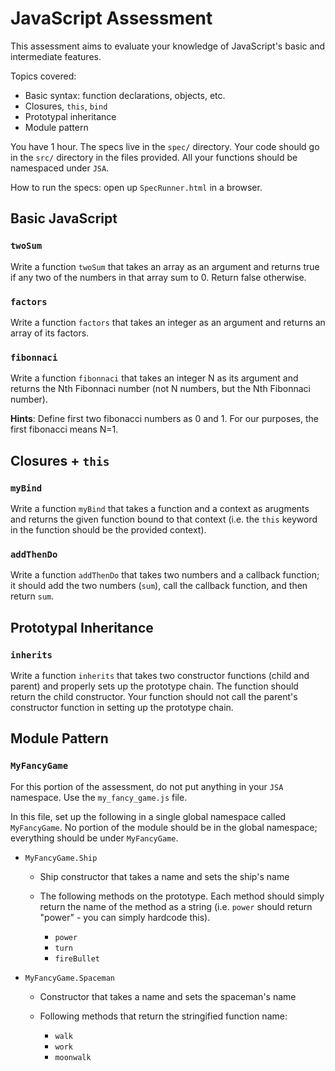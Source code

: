 # JavaScript Assessment

This assessment aims to evaluate your knowledge of JavaScript's basic
and intermediate features. 

Topics covered:

  * Basic syntax: function declarations, objects, etc.
  * Closures, `this`, `bind`
  * Prototypal inheritance
  * Module pattern

You have 1 hour. The specs live in the `spec/` directory. Your code
should go in the `src/` directory in the files provided. All your
functions should be namespaced under `JSA`.

How to run the specs: open up `SpecRunner.html` in a browser.

## Basic JavaScript

### `twoSum`

Write a function `twoSum` that takes an array as an argument and returns
true if any two of the numbers in that array sum to 0. Return false
otherwise.

### `factors`

Write a function `factors` that takes an integer as an argument and
returns an array of its factors.

### `fibonnaci`

Write a function `fibonnaci` that takes an integer N as its argument and
returns the Nth Fibonnaci number (not N numbers, but the Nth Fibonnaci
number).

**Hints**: Define first two fibonacci numbers as 0 and 1. For our purposes,
the first fibonacci means N=1.

## Closures + `this`

### `myBind`

Write a function `myBind` that takes a function and a context as
arugments and returns the given function bound to that context (i.e. the
`this` keyword in the function should be the provided context).

### `addThenDo`

Write a function `addThenDo` that takes two numbers and a callback function; it
should add the two numbers (`sum`), call the callback function, and then
return `sum`. 

## Prototypal Inheritance

### `inherits`

Write a function `inherits` that takes two constructor functions (child
and parent) and properly sets up the prototype chain. The function
should return the child constructor. Your function should not call the
parent's constructor function in setting up the prototype chain.

## Module Pattern

### `MyFancyGame`

For this portion of the assessment, do not put anything in your
`JSA` namespace. Use the `my_fancy_game.js` file.

In this file, set up the following in a single global namespace called
`MyFancyGame`. No portion of the module should be in the global
namespace; everything should be under `MyFancyGame`.

* `MyFancyGame.Ship`
  
  * Ship constructor that takes a name and sets the ship's name
  * The following methods on the prototype. Each method should simply
    return the name of the method as a string (i.e. `power` should
    return "power" - you can simply hardcode this).

      * `power`
      * `turn`
      * `fireBullet`

* `MyFancyGame.Spaceman`

  * Constructor that takes a name and sets the spaceman's name
  * Following methods that return the stringified function name:

      * `walk`
      * `work`
      * `moonwalk`




 


